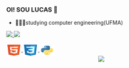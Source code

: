 ### OI! SOU LUCAS 👋

- 👨🏽‍🎓studying computer engineering(UFMA)

<div align="center"  style="display: flex" style="flex-direction: row">
  <a href="https://github.com/S4SORI">
  <img width="160em"  src="https://github-readme-stats.vercel.app/api?username=S4SORI&show_icons=true&theme=dracula&include_all_commits=true&count_private=true"/>
  <img height="160em" src="https://github-readme-stats.vercel.app/api/top-langs/?username=S4SORI&layout=compact&langs_count=7&theme=dracula"/>
</div>
  <div style="display: inline_block"><br>
  <img align="center" alt="Rafa-HTML" height="30" width="40" src="https://raw.githubusercontent.com/devicons/devicon/master/icons/html5/html5-original.svg">
  <img align="center" alt="Rafa-CSS" height="30" width="40" src="https://raw.githubusercontent.com/devicons/devicon/master/icons/css3/css3-original.svg">
  <img align="center" alt="Rafa-Python" height="30" width="40" src="https://raw.githubusercontent.com/devicons/devicon/master/icons/python/python-original.svg">
</div>
  <div align="center"> 
  <a href="https://www.instagram.com/l_lucaasff/" target="_blank"><img src="https://img.shields.io/badge/-Instagram-%23E4405F?style=for-the-badge&logo=instagram&logoColor=white" target="_blank"></a>
  </div>
    
